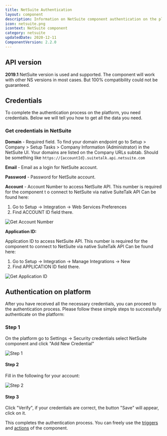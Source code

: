 ```yaml
---
title: NetSuite Authentication
layout: component
description: Information on NetSuite component authentication on the platform
icon: netsuite.png
icontext: NetSuite component
category: netsuite
updatedDate: 2020-12-11
ComponentVersion: 2.2.0
---
```


## API version

**2019.1** NetSuite version is used and supported. The component will work with other NS versions in most cases. But 100% compatibility could not be guaranteed.

## Credentials

To complete the authentication process on the platform, you need credentials. Below we will tell you how to get all the data you need.

### Get credentials in NetSuite

**Domain** - Required field. To find your domain endpoint go to Setup > Company > Setup Tasks > Company Information (Administrator) in the NetSuite UI. Your domains are listed on the Company URLs subtab. Should be something like `https://{accountId}.suitetalk.api.netsuite.com`

**Email**  - Email as a login for NetSuite account.

**Password** - Password for NetSuite account.

**Account** - Account Number to access NetSuite API. This number is required for the component t
o connect to NetSuite via native SuiteTalk API Can be found here:

1.  Go to Setup -> Integration -> Web Services Preferences
2.  Find ACCOUNT ID field there.

![Get Account Number](https://user-images.githubusercontent.com/8449044/44263739-c3abae00-a228-11e8-8de6-8e6b33c23be3.png)

**Application ID:**

Application ID to access NetSuite API. This number is required for the component
to connect to NetSuite via native SuiteTalk API Can be found here:

1.  Go to Setup -> Integration -> Manage Integrations -> New
2.  Find APPLICATION ID field there.

![Get Application ID](https://user-images.githubusercontent.com/8449044/44274840-e4392f80-a24b-11e8-9d1d-00676e0b9217.png)

## Authentication on platform

After you have received all the necessary credentials, you can proceed to the authentication process. Please follow these simple steps to successfully authenticate on the platform:

### Step 1

On the platform go to Settings -> Security credentials select NetSuite component and click "Add New Credential"

![Step 1](https://user-images.githubusercontent.com/16806832/44389705-391ec380-a534-11e8-851b-e6d27cf6e1f4.png)

#### Step 2

Fill in the following for your account:

![Step 2](https://user-images.githubusercontent.com/36419533/101912969-16b08880-3bcb-11eb-88f7-5e56a7cd3920.png)

#### Step 3

Click "Verify", if your credentials are correct, the button "Save" will appear, click on it.

This completes the authentication process. You can freely use the [triggers](triggers) and [actions](actions) of the component.
